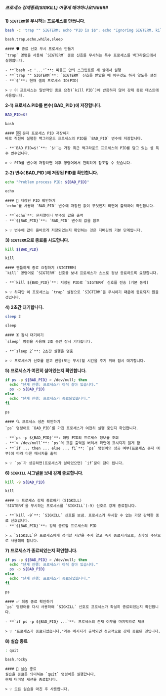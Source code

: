 ##### 프로세스 강제종료(SIGKILL) 어떻게 해야하나요?#####

**1) `SIGTERM`을 무시하는 프로세스를 만듭니다.**
```bash
bash -c 'trap "" SIGTERM; echo "PID is $$"; echo "Ignoring SIGTERM, kill me with SIGKILL!"; while true; do sleep 1; done' &
```
```tech
bash,trap,echo,while,sleep
```
```desc
#### 🛡️ 종료 신호 무시 프로세스 만들기
`trap` 명령을 사용해 `SIGTERM` 종료 신호를 무시하는 특수 프로세스를 백그라운드에서 실행합니다.

- **`bash -c '...'`**: 따옴표 안의 스크립트를 새 셸에서 실행
- **`trap "" SIGTERM`**: `SIGTERM` 신호를 받았을 때 아무것도 하지 않도록 설정
- **`$`**: 현재 셸의 프로세스 ID(PID)

> 💡 이 프로세스는 일반적인 종료 요청(`kill PID`)에 반응하지 않아 강제 종료 테스트에 사용됩니다.
```

**2-1) 프로세스 PID를 변수( BAD_PID )에 저장합니다.**
```bash
BAD_PID=$!
```
```tech
bash
```
```desc
#### 🆔 문제 프로세스 PID 저장하기
바로 직전에 실행한 백그라운드 프로세스의 PID를 `BAD_PID` 변수에 저장합니다.

- **`BAD_PID=$!`**: `$!`는 가장 최근 백그라운드 프로세스의 PID를 담고 있는 셸 특수 변수입니다.

> 💡 PID를 변수에 저장하면 이후 명령어에서 편리하게 참조할 수 있습니다.
```

**2-2) 변수( BAD_PID )에 저장된 PID를 확인합니다.**
```bash
echo "Problem process PID: ${BAD_PID}"
```
```tech
echo
```
```desc
#### 💬 저장된 PID 확인하기
`echo`를 사용해 `BAD_PID` 변수에 저장된 값이 무엇인지 화면에 출력하여 확인합니다.

- **`echo`**: 문자열이나 변수의 값을 출력
- **`${BAD_PID}`**: `BAD_PID` 변수의 값을 참조

> 💡 변수에 값이 올바르게 저장되었는지 확인하는 것은 디버깅의 기본 단계입니다.
```

**3) `SIGTERM`으로 종료를 시도합니다.**
```bash
kill ${BAD_PID}
```
```tech
kill
```
```desc
#### 젠틀하게 종료 요청하기 (SIGTERM)
`kill` 명령어로 `SIGTERM` 신호를 보내 프로세스가 스스로 정상 종료하도록 요청합니다.

- **`kill ${BAD_PID}`**: 지정된 PID로 `SIGTERM` 신호를 전송 (기본 동작)

> 💡 하지만 이 프로세스는 `trap` 설정으로 `SIGTERM`을 무시하기 때문에 종료되지 않을 것입니다.
```

**4) 2초간 대기합니다.**
```bash
sleep 2
```
```tech
sleep
```
```desc
#### ⏳ 잠시 대기하기
`sleep` 명령을 사용해 2초 동안 잠시 기다립니다.

- **`sleep 2`**: 2초간 실행을 멈춤

> 💡 프로세스가 신호를 받고 반응(또는 무시)할 시간을 주기 위해 잠시 대기합니다.
```

**5) 프로세스가 여전히 살아있는지 확인합니다.**
```bash
if ps -p ${BAD_PID} > /dev/null; then
  echo "단계 진행: 프로세스가 아직 살아 있습니다."
  ps -p ${BAD_PID}  
else
  echo "단계 진행: 프로세스가 종료되었습니다."
fi
```
```tech
ps
```
```desc
#### 🔍 프로세스 생존 확인하기
`ps` 명령어로 `BAD_PID`를 가진 프로세스가 여전히 실행 중인지 확인합니다.

- **`ps -p ${BAD_PID}`**: 해당 PID의 프로세스 정보를 조회
- **`> /dev/null`**: `ps`의 표준 출력을 버려서 화면에 표시되지 않게 함
- **`if ... then ... else ... fi`**: `ps` 명령어의 성공 여부(프로세스 존재 여부)에 따라 다른 메시지를 출력

> 💡 `ps`가 성공하면(프로세스가 살아있으면) `if`문이 참이 됩니다.
```

**6) `SIGKILL` 시그널을 보내 강제 종료합니다.**
```bash
kill -9 ${BAD_PID}
```
```tech
kill
```
```desc
#### 💥 프로세스 강제 종료하기 (SIGKILL)
`SIGTERM`을 무시하는 프로세스를 `SIGKILL`(-9) 신호로 강제 종료합니다.

- **`kill -9`**: `SIGKILL` 신호를 보냄. 프로세스가 무시할 수 없는 가장 강력한 종료 신호입니다.
- **`${BAD_PID}`**: 강제 종료할 프로세스의 PID

> ⚠️ `SIGKILL`은 프로세스에게 정리할 시간을 주지 않고 즉시 종료시키므로, 최후의 수단으로 사용해야 합니다.
```

**7) 프로세스가 종료되었는지 확인합니다.**
```bash
if ps -p ${BAD_PID} > /dev/null; then
  echo "단계 진행: 프로세스가 아직 살아 있습니다."
  ps -p ${BAD_PID}  
else
  echo "단계 진행: 프로세스가 종료되었습니다."
fi
```
```tech
ps
```
```desc
#### ✅ 최종 종료 확인하기
`ps` 명령어를 다시 사용하여 `SIGKILL` 신호로 프로세스가 확실히 종료되었는지 확인합니다.

- **`if ps -p ${BAD_PID} ...`**: 프로세스의 존재 여부를 마지막으로 체크

> 💡 "프로세스가 종료되었습니다."라는 메시지가 출력되면 성공적으로 강제 종료된 것입니다.
```

**8) 실습 종료**

```bash
: quit
```

```tech
bash,rocky
```

```desc
#### 👋 실습 종료
실습을 종료를 의미하는 `quit` 명령어를 실행합니다.
현재 터미널 세션을 종료합니다.

> 💡 모든 실습을 마친 후 사용합니다.
```